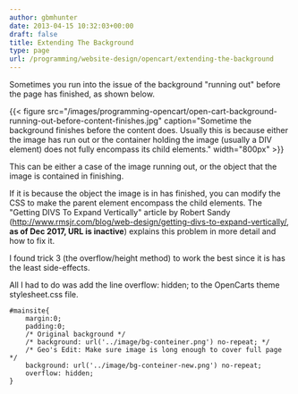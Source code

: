 ```yaml
---
author: gbmhunter
date: 2013-04-15 10:32:03+00:00
draft: false
title: Extending The Background
type: page
url: /programming/website-design/opencart/extending-the-background
---
```


Sometimes you run into the issue of the background "running out" before the page has finished, as shown below.




{{< figure src="/images/programming-opencart/open-cart-background-running-out-before-content-finishes.jpg" caption="Sometime the background finishes before the content does. Usually this is because either the image has run out or the container holding the image (usually a DIV element) does not fully encompass its child elements."  width="800px" >}}




This can be either a case of the image running out, or the object that the image is contained in finishing.




If it is because the object the image is in has finished, you can modify the CSS to make the parent element encompass the child elements. The "Getting DIVS To Expand Vertically" article by Robert Sandy (http://www.rmsjr.com/blog/web-design/getting-divs-to-expand-vertically/, **as of Dec 2017, URL is inactive**) explains this problem in more detail and how to fix it.




I found trick 3 (the overflow/height method) to work the best since it is has the least side-effects.




All I had to do was add the line overflow: hidden; to the OpenCarts theme stylesheet.css file.



    
    #mainsite{
    	margin:0;
    	padding:0;
    	/* Original background */
    	/* background: url('../image/bg-conteiner.png') no-repeat; */
    	/* Geo's Edit: Make sure image is long enough to cover full page */
    	background: url('../image/bg-conteiner-new.png') no-repeat;
    	overflow: hidden;
    }



